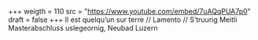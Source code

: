 ﻿+++
weigth = 110
src = "https://www.youtube.com/embed/7uAQqPUA7p0"
draft = false
+++
Il est quelqu’un sur terre // Lamento // S’truurig Meitli<br>Masterabschluss uslegeornig, Neubad Luzern
